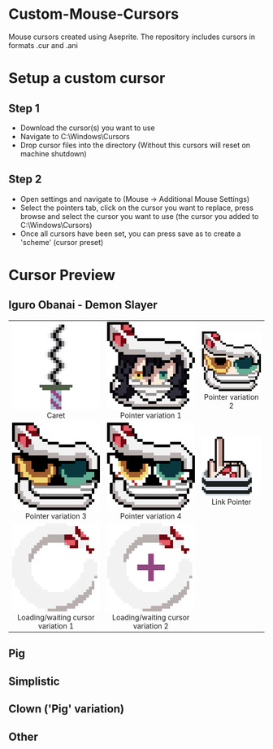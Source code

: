 # Custom-Mouse-Cursors
Mouse cursors created using Aseprite. The repository includes cursors in formats .cur and .ani

# Setup a custom cursor

## Step 1
- Download the cursor(s) you want to use
- Navigate to C:\Windows\Cursors
- Drop cursor files into the directory
(Without this cursors will reset on machine shutdown)

## Step 2
- Open settings and navigate to (Mouse -> Additional Mouse Settings)
- Select the pointers tab, click on the cursor you want to replace, press browse and select the cursor you want to use (the cursor you added to C:\Windows\Cursors)
- Once all cursors have been set, you can press save as to create a 'scheme' (cursor preset)

# Cursor Preview

## Iguro Obanai - Demon Slayer

| | | |
|:-------------------------:|:-------------------------:|:-------------------------:|
|<img width="360" alt="info" src="./preview_images/caret_iguro.png">  Caret |  <img width="360" alt="info" src="./preview_images/pointer_iguro_ver1.png"> Pointer variation 1 |<img width="360" alt="info" src="./preview_images/pointer_iguro_ver2.png"> Pointer variation 2 |
|<img width="360" alt="info" src="./preview_images/pointer_iguro_ver3.png"> Pointer variation 3 |  <img width="360" alt="info" src="./preview_images/pointer_iguro_ver4.png"> Pointer variation 4 |<img width="360" alt="info" src="./preview_images/linkpointer_iguro.png"> Link Pointer|
|<img width="360" alt="info" src="./preview_images/loading_iguro.gif"> Loading/waiting cursor variation 1 |  <img width="360" alt="info" src="./preview_images/loading_crosshair_iguro.gif"> Loading/waiting cursor variation 2 |

## Pig

## Simplistic

## Clown ('Pig' variation)

## Other
